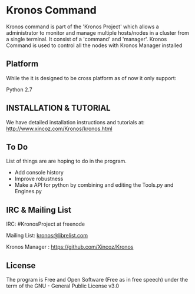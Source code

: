 Kronos Command
================

Kronos command is part of the 'Kronos Project' which allows a administrator to monitor and manage multiple hosts/nodes in a cluster from a single terminal. It consist of a 'command' and 'manager'. Kronos Command is used to control all the nodes with Kronos Manager installed

Platform
------------
While the it is designed to be cross platform as of now it only support:

Python 2.7

INSTALLATION & TUTORIAL
------------------------
We have detailed installation instructions and tutorials at:
<http://www.xincoz.com/Kronos/kronos.html>


To Do
-------
List of things are are hoping to do in the program.

* Add console history 
* Improve robustness
* Make a API for python by combining and editing the Tools.py and Engines.py

IRC & Mailing List
------------------
IRC: #KronosProject at freenode

Mailing List: kronos@librelist.com 

Kronos Manager : <https://github.com/Xincoz/Kronos>

License
---------------
The program is Free and Open Software (Free as in free speech) under the term of the GNU - General Public License v3.0


